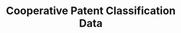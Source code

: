 ---
layout: default
bigquery: https://console.cloud.google.com/bigquery?p=patents-public-data&d=cpc&page=dataset
citation: '“Cooperative Patent Classification” by the EPO and USPTO, for public use. '
contributors: EPO, USPTO
cost: None
description: Cooperative Patent Classification Data contains the scheme and definitions
  of the Cooperative Patent Classification system for classifying patent documents.
  The CPC is the result of a partnership between the EPO and the USPTO in their joint
  effort to develop a common, internationally compatible classification system for
  technical documents, in particular patent publications, which will be used by both
  offices in the patent granting process
documentation: https://www.cooperativepatentclassification.org/cpcSchemeAndDefinitions
last_edit: 04/08/2022, 13:21:37
location: https://www.cooperativepatentclassification.org/index
maintained_by: USPTO, EPO
schema_fields:
- level
- ipcConcordant
- ipc_concordant
- children
- informative_references
- applicationReferences
- symbol
- application_references
- sizeCache
- dateRevised
- not_allocatable
- date_revised
- glossary
- child_groups
- limitingReferences
- title_full
- titleFull
- limiting_references
- breakdownCode
- residualReferences
- childGroups
- parents
- notAllocatable
- synonyms
- breakdown_code
- additional_only
- informativeReferences
- definition
- title_part
- status
- residual_references
- titlePart
shortname: cooperative_patent_classification
tags:
- patents
- science
title: Cooperative Patent Classification Data
uuid: 984374a7-16e9-4b35-9445-458daceb01bf
---
